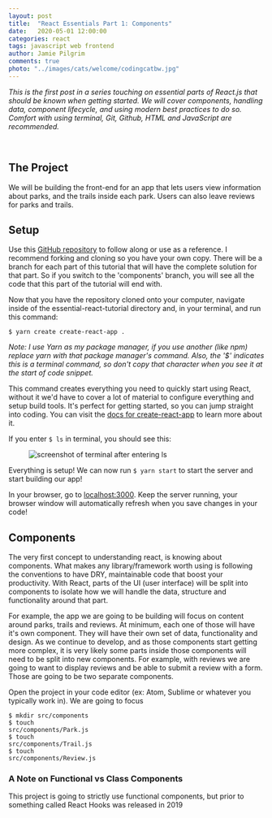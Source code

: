 ```yaml
---
layout: post
title:  "React Essentials Part 1: Components"
date:   2020-05-01 12:00:00
categories: react
tags: javascript web frontend
author: Jamie Pilgrim
comments: true
photo: "../images/cats/welcome/codingcatbw.jpg"
---
```


<p><em>
This is the first post in a series touching on essential parts of React.js that should be known when getting started. We will cover components, handling data, component lifecycle, and using modern best practices to do so. Comfort with using terminal, Git, Github, HTML and JavaScript are recommended.
</em></p>

<br>

<!-- <figure>
  <img src="../images/react/component.png" alt="screenshot of a react component">
</figure>
<br><br> -->


<h2> The Project </h2>
<p>
We will be building the front-end for an app that lets users view information about parks, and the trails inside each park. Users can also leave reviews for parks and trails.
</p>

<h2> Setup </h2>
<p>
Use this <a alt="Tutorial's github repository" target="_blank" href="https://github.com/PilgrimMemoirs/essential-react-tutorial">GitHub repository</a> to follow along or use as a reference. I recommend forking and cloning so you have your own copy. There will be a branch for each part of this tutorial that will have the complete solution for that part. So if you switch to the 'components' branch, you will see all the code that this part of the tutorial will end with.
<p>

<p>
Now that you have the repository cloned onto your computer, navigate inside of the essential-react-tutorial directory and, in your terminal, and run this command:
</p>

<code>$ yarn create create-react-app .</code>
<p><em>
Note: I use Yarn as my package manager, if you use another (like npm) replace yarn with that package manager's command. Also, the '$' indicates this is a terminal command, so don't copy that character when you see it at the start of code snippet.
</em></p>

<p>
This command creates everything you need to quickly start using React, without it we'd have to cover a lot of material to configure everything and setup build tools. It's perfect for getting started, so you can jump straight into coding. You can visit the <a alt="create-react-app documentation" target="_blank" href="https://create-react-app.dev/">docs for create-react-app</a> to learn more about it.
</p>

<p>
If you enter <code>$ ls</code> in terminal, you should see this:
</p>

<figure>
  <img src="../images/react/ls.png" alt="screenshot of terminal after entering ls">
</figure>

<p>Everything is setup! We can now run <code>$ yarn start</code> to start the server and start building our app!</p>

<p>
In your browser, go to <a alt="localhost 3000" target="_blank" href="http://localhost:3000">localhost:3000</a>. Keep the server running, your browser window will automatically refresh when you save changes in your code!
</p>


<h2>Components</h2>
<p>
The very first concept to understanding react, is knowing about components. What makes any library/framework worth using is following the conventions to have DRY, maintainable code that boost your productivity. With React, parts of the UI (user interface) will be split into components to isolate how we will handle the data, structure and functionality around that part.
</p>
<p> For example, the app we are going to be building will focus on content around parks, trails and reviews. At minimum, each one of those will have it's own component. They will have their own set of data, functionality and design. As we continue to develop, and as those components start getting more complex, it is very likely some parts inside those components will need to be split into new components. For example, with reviews we are going to want to display reviews and be able to submit a review with a form. Those are going to be two separate components.  
</p>

<!-- Have a wireframe with labels for each planned component -->
<!-- <figure>
  <img src="../images/react/ls.png" alt="screenshot of terminal after entering ls">
</figure> -->

<p>
Open the project in your code editor (ex: Atom, Sublime or whatever you typically work in). We are going to focus
</p>


<code>$ mkdir src/components</code><br>
<code>$ touch src/components/Park.js</code><br>
<code>$ touch src/components/Trail.js</code><br>
<code>$ touch src/components/Review.js</code>

<!-- <figure>
  <img src="../images/react/component.png" alt="screenshot of a react component">
</figure>
<br><br> -->

<h3>A Note on Functional vs Class Components</h3>
<p>
This project is going to strictly use functional components, but prior to something called React Hooks was released in 2019
</p>
